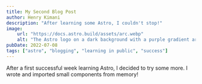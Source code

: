 ```yaml
---
title: My Second Blog Post
author: Henry Kimani
description: "After learning some Astro, I couldn't stop!"
image: 
    url: "https://docs.astro.build/assets/arc.webp"
    alt: "The Astro logo on a dark background with a purple gradient arc."
pubDate: 2022-07-08
tags: ["astro", "blogging", "learning in public", "success"]
---
```


After a first successful week learning Astro, I decided to try some more. I
wrote and imported small components from memory!


